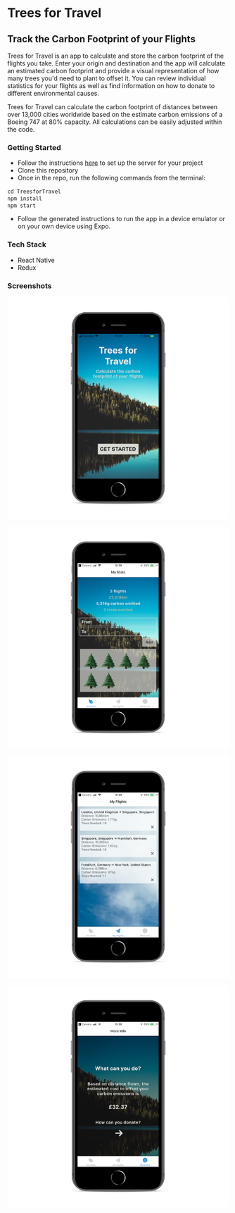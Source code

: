 # Trees for Travel
## Track the Carbon Footprint of your Flights

Trees for Travel is an app to calculate and store the carbon footprint of the flights you take. Enter your origin and destination and the app will calculate an estimated carbon footprint and provide a visual representation of how many trees you'd need to plant to offset it. You can review individual statistics for your flights as well as find information on how to donate to different environmental causes.

Trees for Travel can calculate the carbon footprint of distances between over 13,000 cities worldwide based on the estimate carbon emissions of a Boeing 747 at 80% capacity. All calculations can be easily adjusted within the code.


### Getting Started
* Follow the instructions [here](https://github.com/racloubon/trees-for-travel-server) to set up the server for your project
* Clone this repository
* Once in the repo, run the following commands from the terminal:
```
cd TreesforTravel
npm install
npm start
```
* Follow the generated instructions to run the app in a device emulator or on your own device using Expo.

### Tech Stack
* React Native 
* Redux

### Screenshots

![Landing Page](https://raw.githubusercontent.com/racloubon/trees-for-travel-client/master/screenshots/IMG_6653_iphone8spacegrey_portrait.png)

![Landing Page](https://raw.githubusercontent.com/racloubon/trees-for-travel-client/master/screenshots/IMG_6654_iphone8spacegrey_portrait.png)

![Landing Page](https://raw.githubusercontent.com/racloubon/trees-for-travel-client/master/screenshots/IMG_6655_iphone8spacegrey_portrait.png)

![Landing Page](https://raw.githubusercontent.com/racloubon/trees-for-travel-client/master/screenshots/IMG_6656_iphone8spacegrey_portrait.png)






